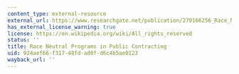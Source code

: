 ```yaml
---
content_type: external-resource
external_url: https://www.researchgate.net/publication/270166256_Race_Neutral_Programs_in_Public_Contracting
has_external_license_warning: true
license: https://en.wikipedia.org/wiki/All_rights_reserved
status: ''
title: Race Neutral Programs in Public Contracting
uid: 924aef66-f317-48fd-ad0f-d6c4b5ae0123
wayback_url: ''
---
```

